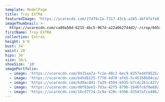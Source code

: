 ```yaml
---
template: ModelPage
title: Troy EXTRA
featuredImage: 'https://ucarecdn.com/27d79c2a-f317-43cb-a165-abf4fefe8116/'
imageThumbnail: >-
  https://ucarecdn.com/ca89a50d-6215-4bc5-967d-a22a062744d2/-/crop/695x1022/38,28/-/preview/
firstName: Troy EXTRA
collection: Extras
height: 6'0
bust: 34'
waist: 28'
hips: 36'
size: 30/L
shoeSize: '10'
imagePortfolio:
  - image: 'https://ucarecdn.com/9415aa7a-fc1e-40c2-bec9-8257ed4f0525/'
  - image: 'https://ucarecdn.com/b45d8125-f770-4d78-afe5-5c45358b84ca/'
  - image: 'https://ucarecdn.com/bd9acd41-7a39-4594-b935-b7c4c261c427/'
  - image: 'https://ucarecdn.com/d8f83ee2-7d3a-42f5-879b-1b46fc6f0e69/'
  - image: 'https://ucarecdn.com/16cd7f24-2c9a-420c-9396-d3547afce486/'
---
```


